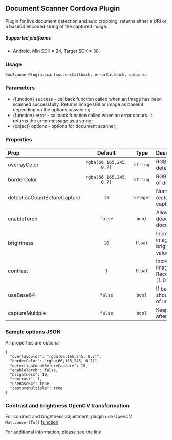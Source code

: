 ## Document Scanner Cordova Plugin
Plugin for live document detection and auto cropping, returns either a URI or a base64 encoded string of the captured image.

##### Supported platforms
- Android. Min SDK = 24, Target SDK = 30.

### Usage
`DocScannerPlugin.scan(successCallback, errorCallback, options)`

### Parameters
- {function} success - callback function called when an image has been scanned successfully. Returns image URI or image as base64 depending on the options passed in;
- {function} error - callback function called when an error occurs. It returns the error message as a string;
- {object} options - options for document scanner;

### Properties
| Prop                        | Default                  |   Type    | Description                                                       |
| :-------------------------- | :----------------------: | :-------: | :---------------------------------------------------------------- |
| overlayColor                | `rgba(66,165,245, 0.7)`  | `string`  | RGBA color of the detected rectangle                              |
| borderColor                 | `rgba(66,165,245, 0.7)`  | `string`  | RGBA color of the borders of detected rectangle                   |
| detectionCountBeforeCapture | `15`                     | `integer` | Number of correct rectangle to detect before capture              |
| enableTorch                 | `false`                  | `bool`    | Allows to active or deactivate flash during document detection    |
| brightness                  | `10`                     | `float`   | Increase or decrease image brightness.Recommended values [0-100]  |
| contrast                    | `1`                      | `float`   | Increase or decrease image contrast. Recommended values [1.0-3.0] |           |
| useBase64                   | `false`                  | `bool`    | If base64 representation should be passed instead of image uri's  |
| captureMultiple             | `false`                  | `bool`    | Keeps the scanner on after a successful capture                   |

### Sample options JSON
All properties are optional
```
{
  "overlayColor": "rgba(66,165,245, 0.7)",
  "borderColor": "rgba(66,165,245, 0.7)",
  "detectionCountBeforeCapture": 15,
  "enableTorch": false,
  "brightness": 10,
  "contrast": 1,
  "useBase64": true,
  "captureMultiple": true
}
```

### Contrast and brightness OpenCV transformation 
For contrast and brightness adjustment, plugin use OpenCV `Mat.convertTo()` [function](https://docs.opencv.org/master/d3/d63/classcv_1_1Mat.html#adf88c60c5b4980e05bb556080916978b ) 

For additional information, please see the [link](https://docs.opencv.org/2.4/doc/tutorials/core/basic_linear_transform/basic_linear_transform.html)

